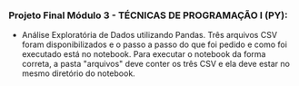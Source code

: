 ### Projeto Final Módulo 3 - TÉCNICAS DE PROGRAMAÇÃO I (PY):
 - Análise Exploratória de Dados utilizando Pandas. Três arquivos CSV foram disponibilizados e o passo a passo do que foi pedido e como foi executado está no notebook. Para executar o notebook da forma correta, a pasta "arquivos" deve conter os três CSV e ela deve estar no mesmo diretório do notebook.